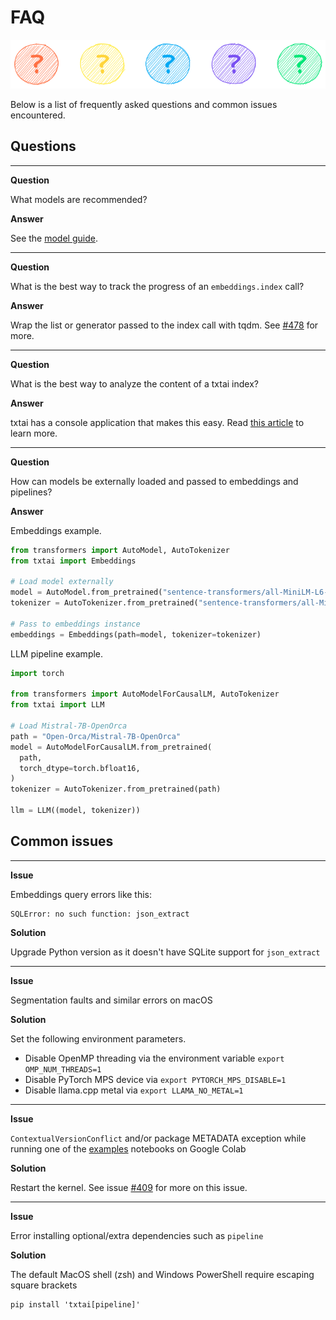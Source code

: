 # FAQ

![faq](images/faq.png)

Below is a list of frequently asked questions and common issues encountered.

## Questions

----------

__Question__

What models are recommended?

__Answer__

See the [model guide](../models).

----------

__Question__

What is the best way to track the progress of an `embeddings.index` call?

__Answer__

Wrap the list or generator passed to the index call with tqdm. See [#478](https://github.com/neuml/txtai/issues/478) for more.

----------

__Question__

What is the best way to analyze the content of a txtai index?

__Answer__

txtai has a console application that makes this easy. Read [this article](https://medium.com/neuml/insights-from-the-txtai-console-d307c28e149e) to learn more.

----------

__Question__

How can models be externally loaded and passed to embeddings and pipelines?

__Answer__

Embeddings example.

```python
from transformers import AutoModel, AutoTokenizer
from txtai import Embeddings

# Load model externally
model = AutoModel.from_pretrained("sentence-transformers/all-MiniLM-L6-v2")
tokenizer = AutoTokenizer.from_pretrained("sentence-transformers/all-MiniLM-L6-v2")

# Pass to embeddings instance
embeddings = Embeddings(path=model, tokenizer=tokenizer)
```

LLM pipeline example.

```python
import torch

from transformers import AutoModelForCausalLM, AutoTokenizer
from txtai import LLM

# Load Mistral-7B-OpenOrca
path = "Open-Orca/Mistral-7B-OpenOrca"
model = AutoModelForCausalLM.from_pretrained(
  path,
  torch_dtype=torch.bfloat16,
)
tokenizer = AutoTokenizer.from_pretrained(path)

llm = LLM((model, tokenizer))
```

## Common issues

----------

__Issue__

Embeddings query errors like this:

```
SQLError: no such function: json_extract
```

__Solution__

Upgrade Python version as it doesn't have SQLite support for `json_extract`

----------

__Issue__

Segmentation faults and similar errors on macOS

__Solution__

Set the following environment parameters.

- Disable OpenMP threading via the environment variable `export OMP_NUM_THREADS=1`
- Disable PyTorch MPS device via `export PYTORCH_MPS_DISABLE=1`
- Disable llama.cpp metal via `export LLAMA_NO_METAL=1`

----------

__Issue__

`ContextualVersionConflict` and/or package METADATA exception while running one of the [examples](../examples) notebooks on Google Colab

__Solution__

Restart the kernel. See issue [#409](https://github.com/neuml/txtai/issues/409) for more on this issue. 

----------

__Issue__

Error installing optional/extra dependencies such as `pipeline`

__Solution__

The default MacOS shell (zsh) and Windows PowerShell require escaping square brackets

```
pip install 'txtai[pipeline]'
```
